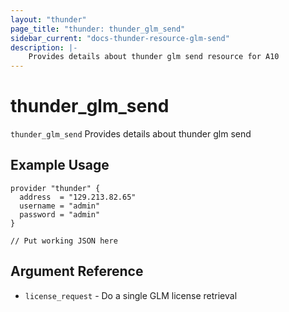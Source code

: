 ```yaml
---
layout: "thunder"
page_title: "thunder: thunder_glm_send"
sidebar_current: "docs-thunder-resource-glm-send"
description: |-
	Provides details about thunder glm send resource for A10
---
```


# thunder\_glm\_send

`thunder_glm_send` Provides details about thunder glm send
## Example Usage


```hcl
provider "thunder" {
  address  = "129.213.82.65"
  username = "admin"
  password = "admin"
}

// Put working JSON here
```

## Argument Reference

* `license_request` - Do a single GLM license retrieval

